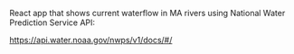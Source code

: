React app that shows current waterflow in MA rivers using National Water Prediction Service API:

https://api.water.noaa.gov/nwps/v1/docs/#/

